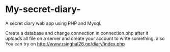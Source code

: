 # My-secret-diary-
A secret diary web app using PHP and Mysql.

Create a database and change connection in connection.php after it uploads all file on a server and create your account to write something.
also You can try on http://www.rsinghal26.gq/diary/index.php  
